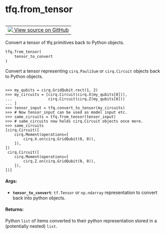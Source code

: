 <div itemscope itemtype="http://developers.google.com/ReferenceObject">
<meta itemprop="name" content="tfq.from_tensor" />
<meta itemprop="path" content="Stable" />
</div>

# tfq.from_tensor

<!-- Insert buttons and diff -->

<table class="tfo-notebook-buttons tfo-api" align="left">

<td>
  <a target="_blank" href="https://github.com/tensorflow/quantum/tree/master/tensorflow_quantum/python/util.py">
    <img src="https://www.tensorflow.org/images/GitHub-Mark-32px.png" />
    View source on GitHub
  </a>
</td></table>



Convert a tensor of tfq primitives back to Python objects.

```python
tfq.from_tensor(
    tensor_to_convert
)
```



<!-- Placeholder for "Used in" -->

Convert a tensor representing `cirq.PauliSum` or `cirq.Circuit`
objects back to Python objects.


```

>>> my_qubits = cirq.GridQubit.rect(1, 2)
>>> my_circuits = [cirq.Circuit(cirq.X(my_qubits[0])),
...                cirq.Circuit(cirq.Z(my_qubits[0]))
... ]
>>> tensor_input = tfq.convert_to_tensor(my_circuits)
>>> # Now tensor_input can be used as model input etc.
>>> same_circuits = tfq.from_tensor(tensor_input)
>>> # same_circuits now holds cirq.Circuit objects once more.
>>> same_circuits
[cirq.Circuit([
    cirq.Moment(operations=[
        cirq.X.on(cirq.GridQubit(0, 0)),
    ]),
])
 cirq.Circuit([
    cirq.Moment(operations=[
        cirq.Z.on(cirq.GridQubit(0, 0)),
    ]),
])]

```

#### Args:


* <b>`tensor_to_convert`</b>: `tf.Tensor` or `np.ndarray` representation to
    convert back into python objects.


#### Returns:

Python `list` of items converted to their python representation stored
    in a (potentially nested) `list`.
